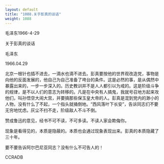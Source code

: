 ```yaml
---
layout: default
title: "1088.关于彭真的谈话"
weight: 1088
---
```


毛泽东1966-4-29

关于彭真的谈话

毛泽东

1966.04.29

北京一根针也插不进去，一滴水也滴不进去。彭真要按他的世界观改造党，事物是向他的反面发展的，他自己为自己准备了垮台的条件。这是必然的事，是从偶然中暴露出来的，一步一步深入的。历史教训并不是人人都引以为戒的。这是阶级斗争的规律，是不以人们的意志为转移的。凡是在中央有人搞鬼，我就号召地方起来攻他们，叫孙悟空大闹大宫，并要搞那些保玉皇大帝的人。彭真是混到党内的渺小的人物，没有什么了不起，一个指头就捅倒地。“西风落叶下长安”，告诉同志们不要无穷地忧虑。灰尘不扫不走，阶级敌人不斗不倒。

赞成鲁迅的意见，经书不可不读，不可多读。不读人家会欺侮你。

现象是看得见的，本质是隐蔽的。本质也会通过现象表现出来。彭真的本质隐藏了三十年。

要不要告诉阿尔巴尼亚同志？没有什么不可告人的！

CCRADB

